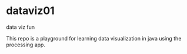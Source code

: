 # dataviz01
data viz fun


This repo is a playground for learning data visualization in java using the processing app.
